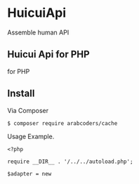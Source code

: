 # HuicuiApi

Assemble human API

## Huicui Api for PHP

for PHP 

## Install

Via Composer
```
$ composer require arabcoders/cache
```
    
Usage Example.

```
<?php

require __DIR__ . '/../../autoload.php';

$adapter = new 
```